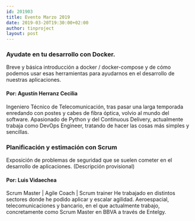```yaml
---
id: 201903
title: Evento Marzo 2019
date: 2019-03-20T19:30:00+02:00
author: tinproject
layout: post
---
```


### **Ayudate en tu desarrollo con Docker.** 
Breve y básica introducción a docker / docker-compose y de cómo podemos usar esas herramientas para ayudarnos en el desarrollo de nuestras aplicaciones.

#### **Por:** Agustín Herranz Cecilia
Ingeniero Técnico de Telecomunicación, tras pasar una larga temporada enredando con postes y cabes de fibra óptica, volvio al mundo del software. Apasionado de Python y del Continuous Delivery, actualmente trabaja como DevOps Engineer, tratando de hacer las cosas más simples y sencillas.

### **Planificación y estimación con Scrum**
Exposición de problemas de seguridad que se suelen cometer en el desarrollo de aplicaciones. (Descripción provisional)

#### **Por:** Luis Vidaechea
Scrum Master | Agile Coach | Scrum trainer
He trabajado en distintos sectores donde he podido aplicar y escalar agilidad. Aeroespacial, telecomunicaciones y bancario, en el que actualmente trabajo, concretamente como Scrum Master en BBVA a través de Entelgy.